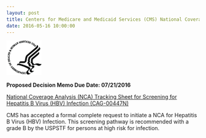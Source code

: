```yaml
---
layout: post
title: Centers for Medicare and Medicaid Services (CMS) National Coverage Analysis for hepatitis B screening for Medicare beneficiaries
date: 2016-05-16 10:00:00
---
```


![](/assets/images/centers-for-medicare-and-medicaid-services-cms-national-coverage-analysis-for-hepatitis-b-screening-for-medicare-beneficiaries.png)

**Proposed Decision Memo Due Date:  07/21/2016**

[National Coverage Analysis (NCA) Tracking Sheet for Screening for Hepatitis B Virus (HBV) Infection (CAG-00447N)](https://www.cms.gov/medicare-coverage-database/details/nca-tracking-sheet.aspx?NCAId=283)

CMS has accepted a formal complete request to initiate a NCA for Hepatitis B Virus (HBV) Infection. This screening pathway is recommended with a grade B by the USPSTF for persons at high risk for infection.